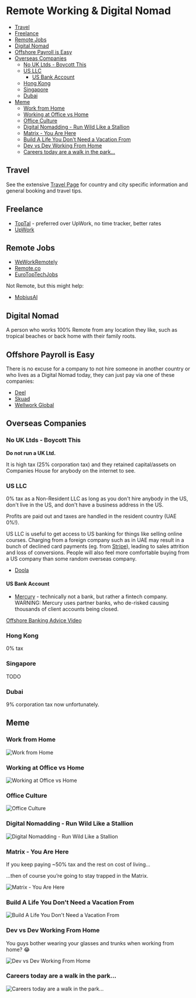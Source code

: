 # Remote Working & Digital Nomad

<!-- INDEX_START -->

- [Travel](#travel)
- [Freelance](#freelance)
- [Remote Jobs](#remote-jobs)
- [Digital Nomad](#digital-nomad)
- [Offshore Payroll is Easy](#offshore-payroll-is-easy)
- [Overseas Companies](#overseas-companies)
  - [No UK Ltds - Boycott This](#no-uk-ltds---boycott-this)
  - [US LLC](#us-llc)
    - [US Bank Account](#us-bank-account)
  - [Hong Kong](#hong-kong)
  - [Singapore](#singapore)
  - [Dubai](#dubai)
- [Meme](#meme)
  - [Work from Home](#work-from-home)
  - [Working at Office vs Home](#working-at-office-vs-home)
  - [Office Culture](#office-culture)
  - [Digital Nomadding - Run Wild Like a Stallion](#digital-nomadding---run-wild-like-a-stallion)
  - [Matrix - You Are Here](#matrix---you-are-here)
  - [Build A Life You Don't Need a Vacation From](#build-a-life-you-dont-need-a-vacation-from)
  - [Dev vs Dev Working From Home](#dev-vs-dev-working-from-home)
  - [Careers today are a walk in the park...](#careers-today-are-a-walk-in-the-park)

<!-- INDEX_END -->

## Travel

See the extensive [Travel Page](travel.md) for country and city specific information and general booking and travel
tips.

## Freelance

- [TopTal](https://www.toptal.com/) - preferred over UpWork, no time tracker, better rates
- [UpWork](https://www.upwork.com/)

## Remote Jobs

- [WeWorkRemotely](https://weworkremotely.com/)
- [Remote.co](https://remote.co/)
- [EuroTopTechJobs](https://www.eurotoptechjobs.com/)

Not Remote, but this might help:

- [MobiusAI](https://www.mobiusengine.ai/)

## Digital Nomad

A person who works 100% Remote from any location they like,
such as tropical beaches or back home with their family roots.

## Offshore Payroll is Easy

There is no excuse for a company to not hire someone in another country or who lives as a Digital Nomad today,
they can just pay via one of these companies:

- [Deel](https://www.deel.com/)
- [Skuad](https://www.skuad.io/)
- [Wellwork Global](https://workwell-global.com/)

## Overseas Companies

### No UK Ltds - Boycott This

**Do not run a UK Ltd.**

It is high tax (25% corporation tax)
and they retained capital/assets on Companies House for anybody on the internet to see.

### US LLC

0% tax as a Non-Resident LLC as long as you don't hire anybody in the US, don't live in the US, and don't have a business address in the US.

Profits are paid out and taxes are handled in the resident country (UAE 0%!).

US LLC is useful to get access to US banking for things like selling online courses.
Charging from a foreign company such as in UAE may result in a bunch of declined card payments (eg.
from [Stripe](https://stripe.com/)), leading to sales attrition and loss of conversions.
People will also feel more comfortable buying from a US company than some random overseas company.

- [Doola](https://www.doola.com/)

#### US Bank Account

- [Mercury](https://mercury.com/r/internet-made-coder-llc) - technically not a bank, but rather a fintech company.
  WARNING: Mercury uses partner banks, who de-risked causing thousands of client accounts being closed.

[Offshore Banking Advice Video](https://www.youtube.com/watch?v=IAZ1SOUi0HQ)

### Hong Kong

0% tax

### Singapore

TODO

### Dubai

9% corporation tax now unfortunately.

## Meme

### Work from Home

![Work from Home](images/forest_gump_just_like_that_could_work_from_home.jpeg)

### Working at Office vs Home

![Working at Office vs Home](images/working_at_office_vs_at_home.jpeg)

### Office Culture

![Office Culture](images/returning_to_office_the_culture.webp)

### Digital Nomadding - Run Wild Like a Stallion

![Digital Nomadding - Run Wild Like a Stallion](images/orly_digital_nomadding_run_wild_like_a_stallion.png)

### Matrix - You Are Here

If you keep paying ~50% tax and the rest on cost of living...

…then of course you’re going to stay trapped in the Matrix.

![Matrix - You Are Here](images/matrix_you_are_here_crying_in_shower_before_work.jpeg)

### Build A Life You Don't Need a Vacation From

![Build A Life You Don't Need a Vacation From](images/goal_build_life_dont_need_vacation_from.jpeg)

### Dev vs Dev Working From Home

You guys bother wearing your glasses and trunks when working from home? 😂

![Dev vs Dev Working From Home](images/dev_vs_dev_working_from_home_clothing.jpeg)

### Careers today are a walk in the park...

![Careers today are a walk in the park...](images/careers_today_walk_in_park_jurassic_park.jpeg)
